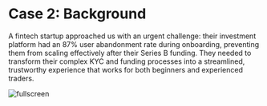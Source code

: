 # Case 2: Background

A fintech startup approached us with an urgent challenge: their investment platform had an 87% user abandonment rate during onboarding, preventing them from scaling effectively after their Series B funding. They needed to transform their complex KYC and funding processes into a streamlined, trustworthy experience that works for both beginners and experienced traders.

![fullscreen](https://images.unsplash.com/photo-1557804506-669a67965ba0?w=1600&h=900&fit=crop)

